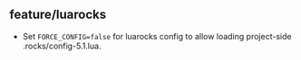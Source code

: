 ## feature/luarocks

 * Set `FORCE_CONFIG=false` for luarocks config to allow loading project-side .rocks/config-5.1.lua.
